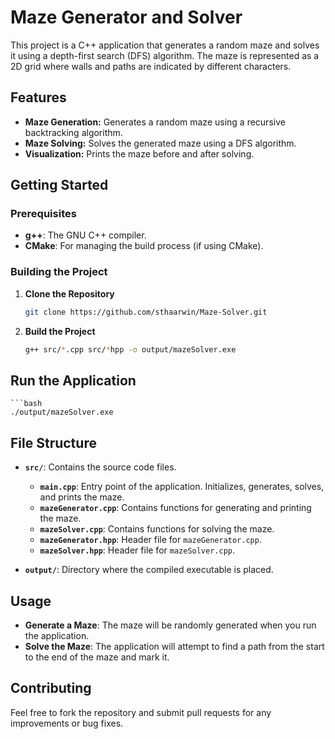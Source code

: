 # Maze Generator and Solver

This project is a C++ application that generates a random maze and solves it using a depth-first search (DFS) algorithm. The maze is represented as a 2D grid where walls and paths are indicated by different characters.

## Features

- **Maze Generation:** Generates a random maze using a recursive backtracking algorithm.
- **Maze Solving:** Solves the generated maze using a DFS algorithm.
- **Visualization:** Prints the maze before and after solving.

## Getting Started

### Prerequisites

- **g++**: The GNU C++ compiler.
- **CMake**: For managing the build process (if using CMake).

### Building the Project

1. **Clone the Repository**

   ```bash
   git clone https://github.com/sthaarwin/Maze-Solver.git


2. **Build the Project**
    ```bash
    g++ src/*.cpp src/*hpp -o output/mazeSolver.exe

## Run the Application
    ```bash
    ./output/mazeSolver.exe


## File Structure

- **`src/`**: Contains the source code files.
  - **`main.cpp`**: Entry point of the application. Initializes, generates, solves, and prints the maze.
  - **`mazeGenerator.cpp`**: Contains functions for generating and printing the maze.
  - **`mazeSolver.cpp`**: Contains functions for solving the maze.
  - **`mazeGenerator.hpp`**: Header file for `mazeGenerator.cpp`.
  - **`mazeSolver.hpp`**: Header file for `mazeSolver.cpp`.

- **`output/`**: Directory where the compiled executable is placed.

## Usage

- **Generate a Maze**: The maze will be randomly generated when you run the application.
- **Solve the Maze**: The application will attempt to find a path from the start to the end of the maze and mark it.

## Contributing

Feel free to fork the repository and submit pull requests for any improvements or bug fixes.


